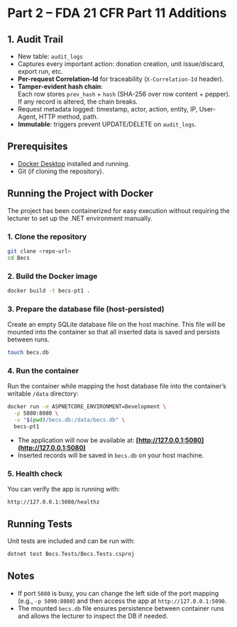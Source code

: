 # Part 2 – FDA 21 CFR Part 11 Additions

## 1. Audit Trail
- New table: `audit_logs`
- Captures every important action: donation creation, unit issue/discard, export run, etc.
- **Per-request Correlation-Id** for traceability (`X-Correlation-Id` header).
- **Tamper-evident hash chain**:  
  Each row stores `prev_hash` + `hash` (SHA-256 over row content + pepper).  
  If any record is altered, the chain breaks.
- Request metadata logged: timestamp, actor, action, entity, IP, User-Agent, HTTP method, path.
- **Immutable**: triggers prevent UPDATE/DELETE on `audit_logs`.

## Prerequisites

* [Docker Desktop](https://www.docker.com/products/docker-desktop/) installed and running.
* Git (if cloning the repository).

## Running the Project with Docker

The project has been containerized for easy execution without requiring the lecturer to set up the .NET environment manually.

### 1. Clone the repository

```bash
git clone <repo-url>
cd Becs
```

### 2. Build the Docker image

```bash
docker build -t becs-pt1 .
```

### 3. Prepare the database file (host-persisted)

Create an empty SQLite database file on the host machine. This file will be mounted into the container so that all inserted data is saved and persists between runs.

```bash
touch becs.db
```

### 4. Run the container

Run the container while mapping the host database file into the container’s writable `/data` directory:

```bash
docker run -e ASPNETCORE_ENVIRONMENT=Development \
  -p 5080:8080 \
  -v "$(pwd)/becs.db:/data/becs.db" \
  becs-pt1
```

* The application will now be available at: **[http://127.0.0.1:5080](http://127.0.0.1:5080)**
* Inserted records will be saved in `becs.db` on your host machine.

### 5. Health check

You can verify the app is running with:

```
http://127.0.0.1:5080/healthz
```

## Running Tests

Unit tests are included and can be run with:

```bash
dotnet test Becs.Tests/Becs.Tests.csproj
```

## Notes

* If port `5080` is busy, you can change the left side of the port mapping (e.g., `-p 5090:8080`) and then access the app at `http://127.0.0.1:5090`.
* The mounted `becs.db` file ensures persistence between container runs and allows the lecturer to inspect the DB if needed.
